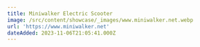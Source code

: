 ```yaml
---
title: Miniwalker Electric Scooter
image: /src/content/showcase/_images/www.miniwalker.net.webp
url: 'https://www.miniwalker.net'
dateAdded: 2023-11-06T21:05:41.000Z
---
```


